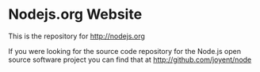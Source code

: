 Nodejs.org Website
==================

This is the repository for http://nodejs.org

If you were looking for the source code repository for the Node.js open source
software project you can find that at http://github.com/joyent/node
